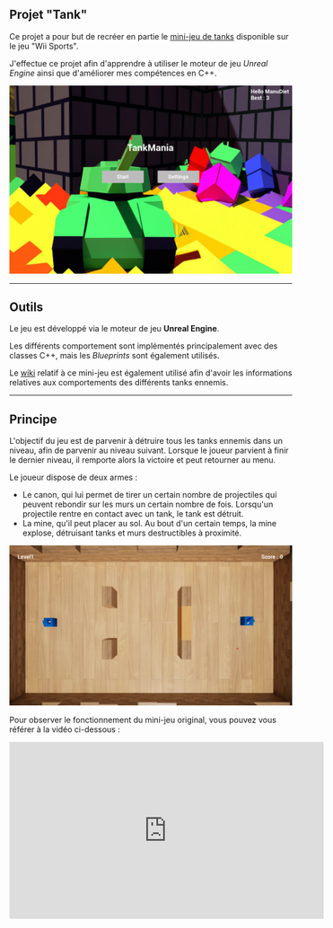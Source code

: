 ## Projet "Tank"

Ce projet a pour but de recréer en partie le [mini-jeu de tanks](https://www.youtube.com/watch?v=orLxrg51xL8&t=4s) disponible sur le jeu "Wii Sports".

J'effectue ce projet afin d'apprendre à utiliser le moteur de jeu *Unreal Engine* ainsi que d'améliorer mes compétences en C++.

[![ecran de jeu : menu principal](Readme_resources/main_menu.png)]("https://github.com/EmmanuelDietlin/Tank/")

------

## Outils

Le jeu est développé via le moteur de jeu **Unreal Engine**. 

Les différents comportement sont implémentés principalement avec des classes C++, mais les *Blueprints* sont également utilisés.

Le [wiki](https://nintendo.fandom.com/wiki/Tanks!) relatif à ce mini-jeu est également utilisé afin d'avoir les informations relatives aux comportements des différents tanks ennemis.


------

## Principe

L'objectif du jeu est de parvenir à détruire tous les tanks ennemis dans un niveau, afin de parvenir au niveau suivant. Lorsque le joueur parvient à finir le dernier niveau, il remporte alors la victoire et peut retourner au menu.

Le joueur dispose de deux armes :
- Le canon, qui lui permet de tirer un certain nombre de projectiles qui peuvent rebondir sur les murs un certain nombre de fois. Lorsqu'un projectile rentre en contact avec un tank, le tank est détruit.
- La mine, qu'il peut placer au sol. Au bout d'un certain temps, la mine explose, détruisant tanks et murs destructibles à proximité.


[![ecran de jeu : niveau 1](Readme_resources/level.png)]("https://github.com/EmmanuelDietlin/Tank/")

Pour observer le fonctionnement du mini-jeu original, vous pouvez vous référer à la vidéo ci-dessous :

<iframe width="560" height="315" src="https://www.youtube.com/embed/orLxrg51xL8?si=tM9QWwh8257nQhhK" title="YouTube video player" frameborder="0" allow="accelerometer; autoplay; clipboard-write; encrypted-media; gyroscope; picture-in-picture; web-share" allowfullscreen></iframe>
